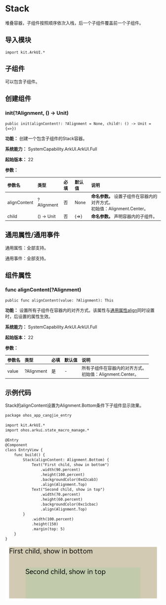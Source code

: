 # Stack

堆叠容器，子组件按照顺序依次入栈，后一个子组件覆盖前一个子组件。

## 导入模块

```cangjie
import kit.ArkUI.*
```

## 子组件

可以包含子组件。

## 创建组件

### init(?Alignment, () -> Unit)

```cangjie
public init(alignContent!: ?Alignment = None, child!: () -> Unit = {=>})
```

**功能：** 创建一个包含子组件的Stack容器。

**系统能力：** SystemCapability.ArkUI.ArkUI.Full

**起始版本：** 22

**参数：**

|参数名|类型|必填|默认值|说明|
|:---|:---|:---|:---|:---|
|alignContent|?Alignment|否|None| **命名参数。** 设置子组件在容器内的对齐方式。<br>初始值：Alignment.Center。|
|child|() -> Unit|否|{=>}| **命名参数。** 声明容器内的子组件。|

## 通用属性/通用事件

通用属性：全部支持。

通用事件：全部支持。

## 组件属性

### func alignContent(?Alignment)

```cangjie
public func alignContent(value: ?Alignment): This
```

**功能：** 设置所有子组件在容器内的对齐方式。该属性与[通用属性align](cj-universal-attribute-location.md#func-alignalignment)同时设置时，后设置的属性生效。

**系统能力：** SystemCapability.ArkUI.ArkUI.Full

**起始版本：** 22

**参数：**

|参数名|类型|必填|默认值|说明|
|:---|:---|:---|:---|:---|
|value|?Alignment|是|-|所有子组件在容器内的对齐方式。<br>初始值：Alignment.Center。|

## 示例代码

Stack的alignContent设置为Alignment.Bottom条件下子组件显示效果。

<!-- run -->

```cangjie
package ohos_app_cangjie_entry

import kit.ArkUI.*
import ohos.arkui.state_macro_manage.*

@Entry
@Component
class EntryView {
    func build() {
        Stack(alignContent: Alignment.Bottom) {
            Text("First child, show in bottom")
                .width(90.percent)
                .height(100.percent)
                .backgroundColor(0xd2cab3)
                .align(Alignment.Top)
            Text("Second child, show in top")
                .width(70.percent)
                .height(60.percent)
                .backgroundColor(0xc1cbac)
                .align(Alignment.Top)
        }
            .width(100.percent)
            .height(150)
            .margin(top: 5)
    }
}

```

![stack](figures/stack.png)
